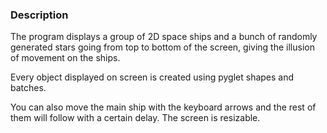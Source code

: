 ### Description
The program displays a group of 2D space ships and a bunch of randomly generated stars going from top to bottom of the screen, giving the illusion of movement on the ships.

Every object displayed on screen is created using pyglet shapes and batches.

You can also move the main ship with the keyboard arrows and the rest of them will follow with a certain delay. The screen is resizable.
